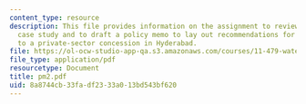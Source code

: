 ```yaml
---
content_type: resource
description: This file provides information on the assignment to review the background
  case study and to draft a policy memo to lay out recommendations for the best approach
  to a private-sector concession in Hyderabad.
file: https://ol-ocw-studio-app-qa.s3.amazonaws.com/courses/11-479-water-and-sanitation-infrastructure-planning-in-developing-countries-spring-2005/8a8744cb33fadf2333a013bd543bf620_pm2.pdf
file_type: application/pdf
resourcetype: Document
title: pm2.pdf
uid: 8a8744cb-33fa-df23-33a0-13bd543bf620
---
```

